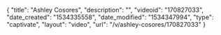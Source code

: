 {
    "title": "Ashley Cosores",
    "description": "",
    "videoid": "170827033",
    "date_created": "1534335558",
    "date_modified": "1534347994",
    "type": "captivate",
    "layout": "video",
    "url": "\/v\/ashley-cosores\/170827033"
}